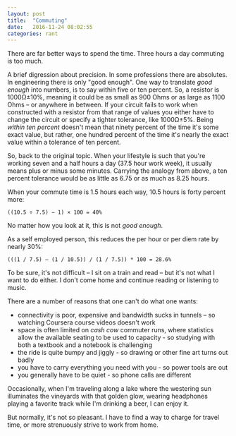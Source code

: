 ```yaml
---
layout: post
title:  "Commuting"
date:   2016-11-24 08:02:55
categories: rant
---
```

There are far better ways to spend the time. Three hours a day commuting is too much.

A brief digression about precision.
In some professions there are absolutes.
In engineering there is only "good enough".
One way to translate *good enough* into numbers, is to say within five or ten percent.
So, a resistor is 1000Ω±10%, meaning it could be as small as 900 Ohms or as large as 1100 Ohms – or anywhere in between.
If your circuit fails to work when constructed with a resistor from that range of values you either have to change the circuit or specify a tighter tolerance, like 1000Ω±5%.
Being *within ten percent* doesn't mean that ninety percent of the time it's some exact value, but rather, one hundred percent of the time it's nearly the exact value within a tolerance of ten percent.

So, back to the original topic. When your lifestyle is such that you're working seven and a half hours a day (37.5 hour work week), it usually means plus or minus some minutes.
Carrying the analogy from above, a ten percent tolerance would be as little as 6.75 or as much as 8.25 hours.

When your commute time is 1.5 hours each way, 10.5 hours is forty percent more:

```
((10.5 ÷ 7.5) − 1) × 100 = 40%
```

No matter how you look at it, this is not *good enough*. 

As a self employed person, this reduces the per hour or per diem rate by nearly 30%:

```
(((1 / 7.5) – (1 / 10.5)) / (1 / 7.5)) * 100 = 28.6%
```

To be sure, it's not difficult – I sit on a train and read – but it's not what I want to do either.
I don't come home and continue reading or listening to music.

There are a number of reasons that one can't do what one wants:

* connectivity is poor, expensive and bandwidth sucks in tunnels – so watching Coursera course videos doesn't work
* space is often limited on *cash cow* commuter runs, where statistics allow the available seating to be used to capacity - so studying with both a textbook and a notebook is challenging
* the ride is quite bumpy and jiggly - so drawing or other fine art turns out badly
* you have to carry everything you need with you - so power tools are out
* you generally have to be quiet - so phone calls are different

Occasionally, when I'm traveling along a lake where the westering sun illuminates the vineyards with that golden glow,
wearing headphones playing a favorite track while I'm drinking a beer, I can enjoy it.
 
But normally, it's not so pleasant. I have to find a way to charge for travel time, or more strenuously strive to work from home.

